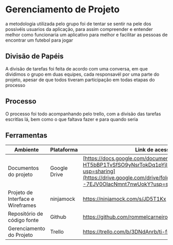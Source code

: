 # Gerenciamento de Projeto

a metodologia utilizada pelo grupo foi de tentar se sentir na pele dos possivéis usuarios da aplicação, para assim compreender e entender melhor como funcionaria um aplicativo para melhor e facilitar as pessoas de encontrar um futebol para jogar



## Divisão de Papéis
A divisão de tarefas foi feita de acordo com uma conversa, em que dividimos o grupo em duas equipes, cada responsavél por uma parte do projeto, apesar de que todos tiveram participação em todas etapas do processo

## Processo
 O processo foi todo acompanhando pelo trello, com a divisão das tarefas escritlas lá, bem como o que faltava fazer e para quando seria


## Ferramentas
|Ambiente | Plataforma |Link de acesso  |
|--------------------|------------------------------------|----------------------------------------|
| Documentos do projeto | Google Drive | [https://docs.google.com/document/d/1Z-HT5bBP1TvSfSO9yNsrTokDq1pYjIqV5RkWx6L0a2w/edit?usp=sharing](https://drive.google.com/drive/folders/1NbRFqqD7ar--7EJV0OIacNmnt7nwUokY?usp=sharing) |
| Projeto de Interface e  Wireframes | ninjamock | https://ninjamock.com/s/JD5T1Kx |
| Repositório de código fonte | Github | https://github.com/rommelcarneiro/tiaw-template |
| Gerenciamento do Projeto | Trello | https://trello.com/b/3DNdAnrb/ti-front-end-pelada |
